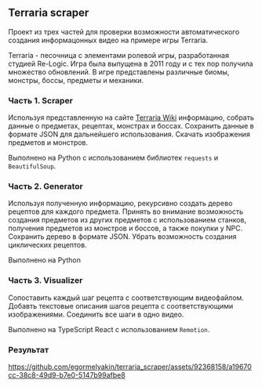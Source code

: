 ## Terraria scraper
Проект из трех частей для проверки возможности автоматического создания информацонных видео на примере игры Terraria.

Terraria - песочница с элементами ролевой игры, разработанная студией Re-Logic. Игра была выпущена в 2011 году и с тех пор получила множество обновлений. В игре представлены различные биомы, монстры, боссы, предметы и механики.

### Часть 1. Scraper
Используя представленную на сайте [Terraria Wiki](https://terraria.fandom.com/wiki/) информацию, собрать данные о предметах, рецептах, монстрах и боссах. Сохранить данные в формате JSON для дальнейшего использования. Скачать изображения предметов и монстров.

Выполнено на Python с использованием библиотек `requests` и `BeautifulSoup`.

### Часть 2. Generator
Используя полученную информацию, рекурсивно создать дерево рецептов для каждого предмета. Принять во внимание возможность создания предметов из других предметов с использованием станков, получения предметов из монстров и боссов, а также покупки у NPC. Сохранить дерево в формате JSON. Убрать возможность создания циклических рецептов.

Выполнено на Python

### Часть 3. Visualizer
Сопоставить каждый шаг рецепта с соответствующим видеофайлом. Добавть текстовые описания шагов рецепта с соответствующими изображениями. Соединить все шаги в одно видео.

Выполнено на TypeScript React с использованием `Remotion`.

### Результат

https://github.com/egormelyakin/terraria_scraper/assets/92368158/a19670cc-38c8-49d9-b7e0-5147b99afbe8

